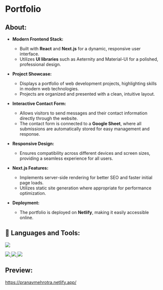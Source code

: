 # Portfolio

## About:

- **Modern Frontend Stack:**
  - Built with **React** and **Next.js** for a dynamic, responsive user interface.
  - Utilizes **UI libraries** such as Aeternity and Material-UI for a polished, professional design.

- **Project Showcase:**
  - Displays a portfolio of web development projects, highlighting skills in modern web technologies.
  - Projects are organized and presented with a clean, intuitive layout.

- **Interactive Contact Form:**
  - Allows visitors to send messages and their contact information directly through the website.
  - The contact form is connected to a **Google Sheet**, where all submissions are automatically stored for easy management and response.

- **Responsive Design:**
  - Ensures compatibility across different devices and screen sizes, providing a seamless experience for all users.

- **Next.js Features:**
  - Implements server-side rendering for better SEO and faster initial page loads.
  - Utilizes static site generation where appropriate for performance optimization.

- **Deployment:**
  - The portfolio is deployed on **Netlify**, making it easily accessible online.

## 🚀 Languages and Tools:


<a href="https://www.w3.org/html/" target="_blank"> <img src="https://img.icons8.com/color/48/000000/html-5.png"/> </a> 

<a href="https://tailwindcss.com/" target="_blank"> <img src="https://img.icons8.com/?size=100&id=x7XMNGh2vdqA&format=png&color=000000"/> </a>
<a href="https://nextjs.org/" target="_blank"> <img src="https://img.icons8.com/?size=100&id=yUdJlcKanVbh&format=png&color=000000"/> </a>
<a href="https://mui.com/material-ui/" target="_blank"> <img src="https://img.icons8.com/?size=100&id=gFw7X5Tbl3ss&format=png&color=000000"/> </a>

## Preview:

https://pranavmehrotra.netlify.app/
